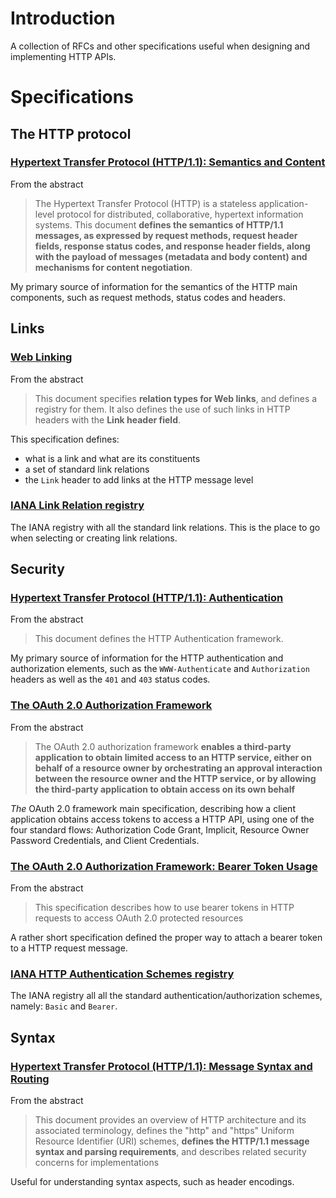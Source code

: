 # Introduction

A collection of RFCs and other specifications useful when designing and implementing HTTP APIs.

# Specifications

## The HTTP protocol

### [Hypertext Transfer Protocol (HTTP/1.1): Semantics and Content](https://tools.ietf.org/html/rfc7231)

From the abstract
> The Hypertext Transfer Protocol (HTTP) is a stateless application-
   level protocol for distributed, collaborative, hypertext information
   systems.  This document **defines the semantics of HTTP/1.1 messages,
   as expressed by request methods, request header fields, response
   status codes, and response header fields, along with the payload of
   messages (metadata and body content) and mechanisms for content
   negotiation**.

My primary source of information for the semantics of the HTTP main components, such as request methods, status codes and headers. 



## Links

### [Web Linking](https://tools.ietf.org/html/rfc5988)

From the abstract
> This document specifies **relation types for Web links**, and defines a
   registry for them.  It also defines the use of such links in HTTP
   headers with the **Link header field**.

This specification defines:
* what is a link and what are its constituents
* a set of standard link relations
* the `Link` header to add links at the HTTP message level

### [IANA Link Relation registry](http://www.iana.org/assignments/link-relations/link-relations.xhtml) 

The IANA registry with all the standard link relations.
This is the place to go when selecting or creating link relations.

## Security

### [Hypertext Transfer Protocol (HTTP/1.1): Authentication](https://tools.ietf.org/html/rfc7235)

From the abstract
> This document defines the HTTP Authentication framework.

My primary source of information for the HTTP authentication and authorization elements, such as the `WWW-Authenticate` and `Authorization` headers as well as the `401` and `403` status codes.

### [The OAuth 2.0 Authorization Framework](https://tools.ietf.org/html/rfc6749)

From the abstract
> The OAuth 2.0 authorization framework **enables a third-party
   application to obtain limited access to an HTTP service, either on
   behalf of a resource owner by orchestrating an approval interaction
   between the resource owner and the HTTP service, or by allowing the
   third-party application to obtain access on its own behalf**

*The* OAuth 2.0 framework main specification, describing how a client application obtains access tokens to access a HTTP API, using one of the four standard flows: Authorization Code Grant, Implicit, Resource Owner Password Credentials, and Client Credentials.

### [The OAuth 2.0 Authorization Framework: Bearer Token Usage](https://tools.ietf.org/html/rfc6750)

From the abstract
> This specification describes how to use bearer tokens in HTTP
   requests to access OAuth 2.0 protected resources

A rather short specification defined the proper way to attach a bearer token to a HTTP request message.

### [IANA HTTP Authentication Schemes registry](http://www.iana.org/assignments/http-authschemes/http-authschemes.xhtml)

The IANA registry all all the standard authentication/authorization schemes, namely: `Basic` and `Bearer`.

## Syntax

### [Hypertext Transfer Protocol (HTTP/1.1): Message Syntax and Routing](https://tools.ietf.org/html/rfc7230)

From the abstract
> This document provides an overview of HTTP architecture and
   its associated terminology, defines the "http" and "https" Uniform
   Resource Identifier (URI) schemes, **defines the HTTP/1.1 message
   syntax and parsing requirements**, and describes related security
   concerns for implementations

Useful for understanding syntax aspects, such as header encodings.
